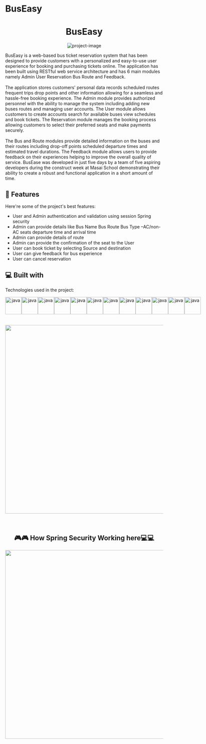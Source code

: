 # BusEasy
<h1 align="center" id="title">BusEasy</h1>

<p align="center"><img src="https://user-images.githubusercontent.com/58816804/229332932-597fc09b-6fa0-4829-9929-d6c685d593e5.png" alt="project-image"></p>

<p id="description">BusEasy is a web-based bus ticket reservation system that has been designed to provide customers with a personalized and easy-to-use user experience for booking and purchasing tickets online. The application has been built using RESTful web service architecture and has 6 main modules namely Admin User Reservation Bus Route and Feedback.</br></br> The application stores customers' personal data records scheduled routes frequent trips drop points and other information allowing for a seamless and hassle-free booking experience. The Admin module provides authorized personnel with the ability to manage the system including adding new buses routes and managing user accounts. The User module allows customers to create accounts search for available buses view schedules and book tickets. The Reservation module manages the booking process allowing customers to select their preferred seats and make payments securely.</br></br> The Bus and Route modules provide detailed information on the buses and their routes including drop-off points scheduled departure times and estimated travel durations. The Feedback module allows users to provide feedback on their experiences helping to improve the overall quality of service. BusEase was developed in just five days by a team of five aspiring developers during the construct week at Masai School demonstrating their ability to create a robust and functional application in a short amount of time.</p>

  
  
<h2>🧐 Features</h2>

Here're some of the project's best features:

*   User and Admin authentication and validation using session Spring security
*   Admin can provide details like Bus Name Bus Route Bus Type –AC/non-AC seats departure time and arrival time
*   Admin can provide details of route
*   Admin can provide the confirmation of the seat to the User
*   User can book ticket by selecting Source and destination
*   User can give feedback for bus experience
*   User can cancel reservation

  
  
<h2>💻 Built with</h2>

Technologies used in the project:
<div  margin-right = "30px" align ="center" style="display: flex; justify-content: center ; justify-content: space-between;">

 <img src="https://user-images.githubusercontent.com/25181517/117201156-9a724800-adec-11eb-9a9d-3cd0f67da4bc.png" height="55" width="52" alt="java"  />
 <img src="https://user-images.githubusercontent.com/25181517/183896128-ec99105a-ec1a-4d85-b08b-1aa1620b2046.png" height="55" width="52" alt="java"  />  
<img src="https://user-images.githubusercontent.com/25181517/117201470-f6d56780-adec-11eb-8f7c-e70e376cfd07.png" height="55" width="52" alt="java"  />
<img src="https://user-images.githubusercontent.com/25181517/183891303-41f257f8-6b3d-487c-aa56-c497b880d0fb.png" height="55" width="52" alt="java"  />
<img src="https://user-images.githubusercontent.com/25181517/192107858-fe19f043-c502-4009-8c47-476fc89718ad.png" height="55" width="52" alt="java"  />
<img src="https://user-images.githubusercontent.com/25181517/117207493-49665200-adf4-11eb-808e-a9c0fcc2a0a0.png" height="55" width="52" alt="java"  />
<img src="https://user-images.githubusercontent.com/25181517/186711335-a3729606-5a78-4496-9a36-06efcc74f800.png" height="55" width="52" alt="java"  />
<img src="https://user-images.githubusercontent.com/25181517/190229463-87fa862f-ccf0-48da-8023-940d287df610.png" height="55" width="52" alt="java"  />
<img src="https://user-images.githubusercontent.com/25181517/117207242-07d5a700-adf4-11eb-975e-be04e62b984b.png" height="55" width="52" alt="java"  /> 
<img src="https://user-images.githubusercontent.com/25181517/192109061-e138ca71-337c-4019-8d42-4792fdaa7128.png" height="55" width="52" alt="java"  />
<img src="https://user-images.githubusercontent.com/25181517/192108892-6e9b5cdf-4e35-4a70-ad9a-801a93a07c1c.png" height="55" width="52" alt="java"  />
<img src="https://user-images.githubusercontent.com/25181517/192108374-8da61ba1-99ec-41d7-80b8-fb2f7c0a4948.png" height="55" width="52" alt="java"  />

 
  </div>
   </br></br>
 <div align = "center">
<img src = "https://user-images.githubusercontent.com/58816804/229336893-c7e137a7-a83d-43f4-a0a3-33f79334d27f.png" height="600px" width="900px"/>
</div>
</br></br>
<h2 align="center">🎮🎮 How Spring Security Working here💻💻</h2>
 <div align = "center">
<img src = "https://user-images.githubusercontent.com/58816804/231059927-55a1eda3-6fa2-4031-bb2b-e727315ba658.png" height="600px" width="900px"/>
</div>

